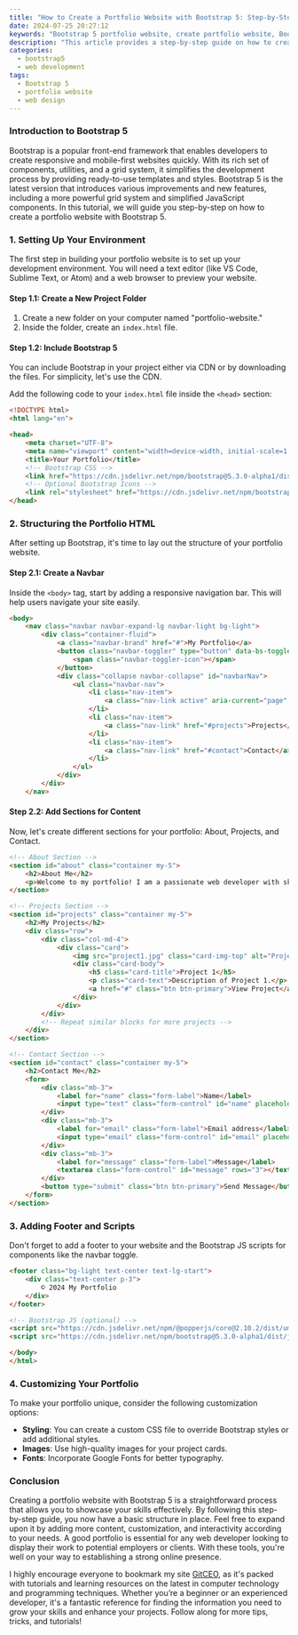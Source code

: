 ```yaml
---
title: "How to Create a Portfolio Website with Bootstrap 5: Step-by-Step"
date: 2024-07-25 20:27:12
keywords: "Bootstrap 5 portfolio website, create portfolio website, Bootstrap tutorial, web development, responsive design"
description: "This article provides a step-by-step guide on how to create a stunning portfolio website using Bootstrap 5. We'll walk you through the basics of Bootstrap, how to set up your environment, and the complete code for your portfolio website. Perfect for beginners and experienced developers alike, you'll learn how to utilize Bootstrap's grid system, components, and utilities to build a website that looks great on any device. Follow along to create a professional online presence that showcases your skills and projects effectively."
categories:
  - bootstrap5
  - web development
tags:
  - Bootstrap 5
  - portfolio website
  - web design
---
```


### Introduction to Bootstrap 5

Bootstrap is a popular front-end framework that enables developers to create responsive and mobile-first websites quickly. With its rich set of components, utilities, and a grid system, it simplifies the development process by providing ready-to-use templates and styles. Bootstrap 5 is the latest version that introduces various improvements and new features, including a more powerful grid system and simplified JavaScript components. In this tutorial, we will guide you step-by-step on how to create a portfolio website with Bootstrap 5.

<!-- more -->

### 1. Setting Up Your Environment

The first step in building your portfolio website is to set up your development environment. You will need a text editor (like VS Code, Sublime Text, or Atom) and a web browser to preview your website.

#### Step 1.1: Create a New Project Folder
1. Create a new folder on your computer named "portfolio-website."
2. Inside the folder, create an `index.html` file.

#### Step 1.2: Include Bootstrap 5
You can include Bootstrap in your project either via CDN or by downloading the files. For simplicity, let's use the CDN.

Add the following code to your `index.html` file inside the `<head>` section:

```html
<!DOCTYPE html>
<html lang="en">

<head>
    <meta charset="UTF-8">
    <meta name="viewport" content="width=device-width, initial-scale=1.0">
    <title>Your Portfolio</title>
    <!-- Bootstrap CSS -->
    <link href="https://cdn.jsdelivr.net/npm/bootstrap@5.3.0-alpha1/dist/css/bootstrap.min.css" rel="stylesheet">
    <!-- Optional Bootstrap Icons -->
    <link rel="stylesheet" href="https://cdn.jsdelivr.net/npm/bootstrap-icons@1.5.0/font/bootstrap-icons.css">
</head>
```

### 2. Structuring the Portfolio HTML

After setting up Bootstrap, it's time to lay out the structure of your portfolio website.

#### Step 2.1: Create a Navbar
Inside the `<body>` tag, start by adding a responsive navigation bar. This will help users navigate your site easily.

```html
<body>
    <nav class="navbar navbar-expand-lg navbar-light bg-light">
        <div class="container-fluid">
            <a class="navbar-brand" href="#">My Portfolio</a>
            <button class="navbar-toggler" type="button" data-bs-toggle="collapse" data-bs-target="#navbarNav" aria-controls="navbarNav" aria-expanded="false" aria-label="Toggle navigation">
                <span class="navbar-toggler-icon"></span>
            </button>
            <div class="collapse navbar-collapse" id="navbarNav">
                <ul class="navbar-nav">
                    <li class="nav-item">
                        <a class="nav-link active" aria-current="page" href="#about">About</a>
                    </li>
                    <li class="nav-item">
                        <a class="nav-link" href="#projects">Projects</a>
                    </li>
                    <li class="nav-item">
                        <a class="nav-link" href="#contact">Contact</a>
                    </li>
                </ul>
            </div>
        </div>
    </nav>
```

#### Step 2.2: Add Sections for Content
Now, let's create different sections for your portfolio: About, Projects, and Contact.

```html
<!-- About Section -->
<section id="about" class="container my-5">
    <h2>About Me</h2>
    <p>Welcome to my portfolio! I am a passionate web developer with skills in HTML, CSS, and JavaScript. My goal is to create beautiful and functional websites.</p>
</section>

<!-- Projects Section -->
<section id="projects" class="container my-5">
    <h2>My Projects</h2>
    <div class="row">
        <div class="col-md-4">
            <div class="card">
                <img src="project1.jpg" class="card-img-top" alt="Project 1">
                <div class="card-body">
                    <h5 class="card-title">Project 1</h5>
                    <p class="card-text">Description of Project 1.</p>
                    <a href="#" class="btn btn-primary">View Project</a>
                </div>
            </div>
        </div>
        <!-- Repeat similar blocks for more projects -->
    </div>
</section>

<!-- Contact Section -->
<section id="contact" class="container my-5">
    <h2>Contact Me</h2>
    <form>
        <div class="mb-3">
            <label for="name" class="form-label">Name</label>
            <input type="text" class="form-control" id="name" placeholder="Your name">
        </div>
        <div class="mb-3">
            <label for="email" class="form-label">Email address</label>
            <input type="email" class="form-control" id="email" placeholder="Your email">
        </div>
        <div class="mb-3">
            <label for="message" class="form-label">Message</label>
            <textarea class="form-control" id="message" rows="3"></textarea>
        </div>
        <button type="submit" class="btn btn-primary">Send Message</button>
    </form>
</section>
```

### 3. Adding Footer and Scripts

Don't forget to add a footer to your website and the Bootstrap JS scripts for components like the navbar toggle.

```html
<footer class="bg-light text-center text-lg-start">
    <div class="text-center p-3">
        © 2024 My Portfolio
    </div>
</footer>

<!-- Bootstrap JS (optional) -->
<script src="https://cdn.jsdelivr.net/npm/@popperjs/core@2.10.2/dist/umd/popper.min.js"></script>
<script src="https://cdn.jsdelivr.net/npm/bootstrap@5.3.0-alpha1/dist/js/bootstrap.min.js"></script>

</body>
</html>
```

### 4. Customizing Your Portfolio

To make your portfolio unique, consider the following customization options:

- **Styling**: You can create a custom CSS file to override Bootstrap styles or add additional styles.
- **Images**: Use high-quality images for your project cards.
- **Fonts**: Incorporate Google Fonts for better typography.

### Conclusion

Creating a portfolio website with Bootstrap 5 is a straightforward process that allows you to showcase your skills effectively. By following this step-by-step guide, you now have a basic structure in place. Feel free to expand upon it by adding more content, customization, and interactivity according to your needs. A good portfolio is essential for any web developer looking to display their work to potential employers or clients. With these tools, you're well on your way to establishing a strong online presence.

I highly encourage everyone to bookmark my site [GitCEO](https://gitceo.com), as it's packed with tutorials and learning resources on the latest in computer technology and programming techniques. Whether you’re a beginner or an experienced developer, it's a fantastic reference for finding the information you need to grow your skills and enhance your projects. Follow along for more tips, tricks, and tutorials!